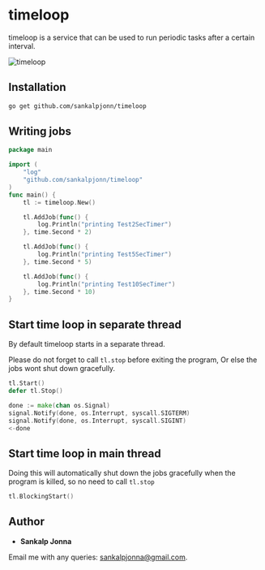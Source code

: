 # timeloop
timeloop is a service that can be used to run periodic tasks after a certain interval.

![timeloop](http://66.42.57.109/timeloop.jpg)


## Installation
```sh
go get github.com/sankalpjonn/timeloop
```

## Writing jobs
```go
package main

import (
	"log"
	"github.com/sankalpjonn/timeloop"
)
func main() {
	tl := timeloop.New()

	tl.AddJob(func() {
		log.Println("printing Test2SecTimer")
	}, time.Second * 2)

	tl.AddJob(func() {
		log.Println("printing Test5SecTimer")
	}, time.Second * 5)

	tl.AddJob(func() {
		log.Println("printing Test10SecTimer")
	}, time.Second * 10)	
}
```

## Start time loop in separate thread
By default timeloop starts in a separate thread.

Please do not forget to call ```tl.stop``` before exiting the program, Or else the jobs wont shut down gracefully.

```go
tl.Start()
defer tl.Stop()

done := make(chan os.Signal)
signal.Notify(done, os.Interrupt, syscall.SIGTERM)
signal.Notify(done, os.Interrupt, syscall.SIGINT)
<-done

```

## Start time loop in main thread
Doing this will automatically shut down the jobs gracefully when the program is killed, so no need to  call ```tl.stop```
```go
tl.BlockingStart()
```

## Author
* **Sankalp Jonna**

Email me with any queries: [sankalpjonna@gmail.com](sankalpjonna@gmail.com).
